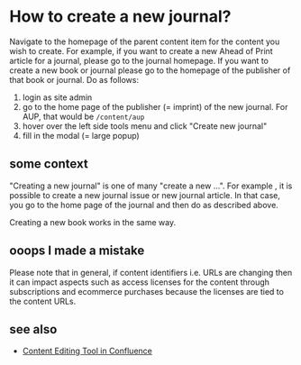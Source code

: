 # How to create a new journal?

Navigate to the homepage of the parent content item for the content you wish to create. For example, if you want to create a new Ahead of Print article for a journal, please go to the journal homepage. If you want to create a new book or journal please go to the homepage of the publisher of that book or journal. Do as follows:

1. login as site admin
2. go to the home page of the publisher (= imprint) of the new journal. For AUP, that would be `/content/aup`
3. hover over the left side tools menu and click "Create new journal"
4. fill in the modal (= large popup)

## some context

"Creating a new journal" is one of many "create a new ...". For example , it is possible to create a new journal issue or new journal article. In that case, you go to the home page of the journal and then do as described above.

Creating a new book works in the same way.

## ooops I made a mistake
Please note that in general, if content identifiers i.e. URLs are changing then it can impact aspects such as access licenses for the content  through subscriptions and ecommerce purchases because the licenses are tied to the content URLs. 

## see also
- [Content Editing Tool in Confluence](https://confluence.ingenta.com/confluence/display/IEH/Content+Editing+Tool)

